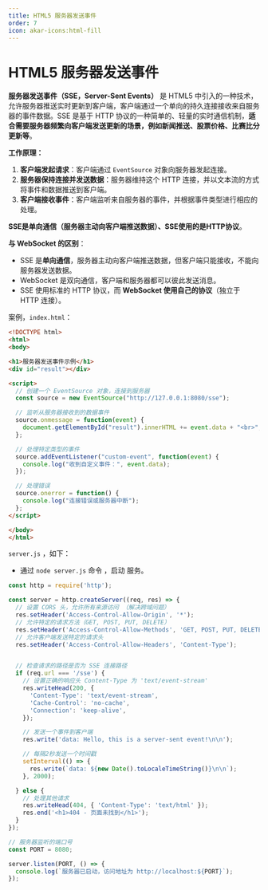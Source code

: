 ```yaml
---
title: HTML5 服务器发送事件
order: 7
icon: akar-icons:html-fill
---
```


# HTML5 服务器发送事件

**服务器发送事件（SSE，Server-Sent Events）** 是 HTML5 中引入的一种技术，允许服务器推送实时更新到客户端，客户端通过一个单向的持久连接接收来自服务器的事件数据。SSE 是基于 HTTP 协议的一种简单的、轻量的实时通信机制，**适合需要服务器频繁向客户端发送更新的场景，例如新闻推送、股票价格、比赛比分更新等**。

**工作原理：**

1. **客户端发起请求**：客户端通过 `EventSource` 对象向服务器发起连接。
2. **服务器保持连接并发送数据**：服务器维持这个 HTTP 连接，并以文本流的方式将事件和数据推送到客户端。
3. **客户端接收事件**：客户端监听来自服务器的事件，并根据事件类型进行相应的处理。



**SSE是单向通信（服务器主动向客户端推送数据）、SSE使用的是HTTP协议**。

**与 WebSocket 的区别**：

- SSE 是**单向通信**，服务器主动向客户端推送数据，但客户端只能接收，不能向服务器发送数据。
- WebSocket 是双向通信，客户端和服务器都可以彼此发送消息。
- SSE 使用标准的 HTTP 协议，而 **WebSocket 使用自己的协议**（独立于 HTTP 连接）。



案例，`index.html`：

```html
<!DOCTYPE html>
<html>
<body>

<h1>服务器发送事件示例</h1>
<div id="result"></div>

<script>
  // 创建一个 EventSource 对象，连接到服务器
  const source = new EventSource("http://127.0.0.1:8080/sse");

  // 监听从服务器接收到的数据事件
  source.onmessage = function(event) {
    document.getElementById("result").innerHTML += event.data + "<br>";
  };

  // 处理特定类型的事件
  source.addEventListener("custom-event", function(event) {
    console.log("收到自定义事件：", event.data);
  });

  // 处理错误
  source.onerror = function() {
    console.log("连接错误或服务器中断");
  };
</script>

</body>
</html>
```

`server.js` ，如下：

- 通过 `node server.js` 命令 ，启动 服务。

```js
const http = require('http');

const server = http.createServer((req, res) => {
  // 设置 CORS 头，允许所有来源访问 （解决跨域问题）
  res.setHeader('Access-Control-Allow-Origin', '*');
  // 允许特定的请求方法（GET, POST, PUT, DELETE）
  res.setHeader('Access-Control-Allow-Methods', 'GET, POST, PUT, DELETE');
  // 允许客户端发送特定的请求头
  res.setHeader('Access-Control-Allow-Headers', 'Content-Type');


  // 检查请求的路径是否为 SSE 连接路径
  if (req.url === '/sse') {
    // 设置正确的响应头 Content-Type 为 'text/event-stream'
    res.writeHead(200, {
      'Content-Type': 'text/event-stream',
      'Cache-Control': 'no-cache',
      'Connection': 'keep-alive',
    });

    // 发送一个事件到客户端
    res.write('data: Hello, this is a server-sent event!\n\n');

    // 每隔2秒发送一个时间戳
    setInterval(() => {
      res.write(`data: ${new Date().toLocaleTimeString()}\n\n`);
    }, 2000);

  } else {
    // 处理其他请求
    res.writeHead(404, { 'Content-Type': 'text/html' });
    res.end('<h1>404 - 页面未找到</h1>');
  }
});

// 服务器监听的端口号
const PORT = 8080;

server.listen(PORT, () => {
  console.log(`服务器已启动，访问地址为 http://localhost:${PORT}`);
});
```

